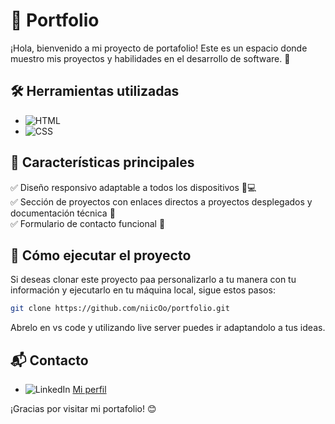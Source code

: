 # 📌 Portfolio

¡Hola, bienvenido a mi proyecto de portafolio! Este es un espacio donde muestro mis proyectos y habilidades en el desarrollo de software. 🚀

## 🛠️ Herramientas utilizadas

- ![HTML](https://img.shields.io/badge/-HTML5-E34F26?style=flat-square&logo=html5&logoColor=white)  
- ![CSS](https://img.shields.io/badge/-CSS3-1572B6?style=flat-square&logo=css3&logoColor=white)

## 🌟 Características principales

✅ Diseño responsivo adaptable a todos los dispositivos 📱💻  
✅ Sección de proyectos con enlaces directos a proyectos desplegados y documentación técnica 🔗  
✅ Formulario de contacto funcional 📩

## 🚀 Cómo ejecutar el proyecto

Si deseas clonar este proyecto paa personalizarlo a tu manera con tu información y ejecutarlo en tu máquina local, sigue estos pasos:

```bash
git clone https://github.com/niicOo/portfolio.git
```
Abrelo en vs code y utilizando live server puedes ir adaptandolo a tus ideas.


## 📬 Contacto

- ![LinkedIn](https://img.shields.io/badge/-LinkedIn-0A66C2?style=flat-square&logo=linkedin&logoColor=white) [Mi perfil](https://www.linkedin.com/in/nicosena10/)  


¡Gracias por visitar mi portafolio! 😊

